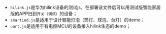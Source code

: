 - `hilink.js`是华为hilink设备的测试js，在部署该文件后可以用测试版智能家居版的APP扫到`开关（调试）`的设备；
- `smartLed.js`是适用于设计智能灯泡（筒灯、球泡、台灯）的demo；
- `uart.js`是适用于有电控MCU的设备接入hilink生态的demo；

